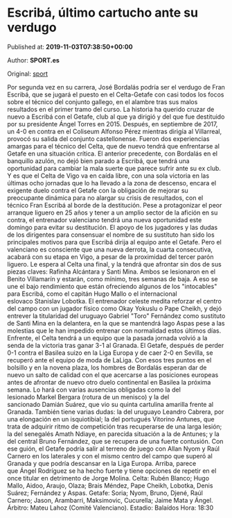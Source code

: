 
# Escribá, último cartucho ante su verdugo

Published at: **2019-11-03T07:38:50+00:00**

Author: **SPORT.es**

Original: [sport](https://www.sport.es/es/noticias/celta-de-vigo/escriba-ultimo-cartucho-ante-verdugo-7711641)

Por segunda vez en su carrera, José Bordalás podría ser el verdugo de Fran Escribá, que se jugará el puesto en el Celta-Getafe con casi todos los focos sobre el técnico del conjunto gallego, en el alambre tras sus malos resultados en el primer tramo del curso.
La historia ha querido cruzar de nuevo a Escribá con el Getafe, club al que ya dirigió y del que fue destituido por su presidente Ángel Torres en 2015. Después, en septiembre de 2017, un 4-0 en contra en el Coliseum Alfonso Pérez mientras dirigía al Villarreal, provocó su salida del conjunto castellonense.
Fueron dos experiencias amargas para el técnico del Celta, que de nuevo tendrá que enfrentarse al Getafe en una situación crítica. El anterior precedente, con Bordalás en el banquillo azulón, no dejó bien parado a Escribá, que tendrá una oportunidad para cambiar la mala suerte que parece sufrir ante su ex club.
Y es que el Celta de Vigo va en caída libre, con una sola victoria en las últimas ocho jornadas que lo ha llevado a la zona de descenso, encara el exigente duelo contra el Getafe con la obligación de mejorar su preocupante dinámica para no alargar su crisis de resultados, con el técnico Fran Escribá al borde de la destitución.
Pese a protagonizar el peor arranque liguero en 25 años y tener a un amplio sector de la afición en su contra, el entrenador valenciano tendrá una nueva oportunidad este domingo para evitar su destitución.
El apoyo de los jugadores y las dudas de los dirigentes para consensuar el nombre de su sustituto han sido los principales motivos para que Escribá dirija al equipo ante el Getafe. Pero el valenciano es consciente que una nueva derrota, la cuarta consecutiva, acabará con su etapa en Vigo, a pesar de la proximidad del tercer parón liguero.
Le espera al Celta una final, y la tendrá que afrontar sin dos de sus piezas claves: Rafinha Alcántara y Santi Mina. Ambos se lesionaron en el Benito Villamarín y estarán, como mínimo, tres semanas de baja. A eso se une el bajo rendimiento que están ofreciendo algunos de los "intocables" para Escribá, como el capitán Hugo Mallo o el internacional eslovaco Stanislav Lobotka.
El entrenador celeste medita reforzar el centro del campo con un jugador físico como Okay Yokuslu o Pape Cheikh, y dejó entrever la titularidad del uruguayo Gabriel "Toro" Fernández como sustituto de Santi Mina en la delantera, en la que se mantendrá Iago Aspas pese a las molestias que le han impedido entrenar con normalidad estos últimos días.
Enfrente, el Celta tendrá a un equipo que la pasada jornada volvió a la senda de la victoria tras ganar 3-1 al Granada. El Getafe, después de perder 0-1 contra el Basilea suizo en la Liga Europa y de caer 2-0 en Sevilla, se recuperó ante el equipo de moda de LaLiga.
Con esos tres puntos en el bolsillo y en la novena plaza, los hombres de Bordalás esperan dar de nuevo un salto de calidad con el que acercarse a las posiciones europeas antes de afrontar de nuevo otro duelo continental en Basilea la próxima semana.
Lo hará con varias ausencias obligadas como la del lesionado Markel Bergara (rotura de un menisco) y la del sancionado Damián Suárez, que vio su quinta cartulina amarilla frente al Granada.
También tiene varias dudas: la del uruguayo Leandro Cabrera, por una elongación en un isquiotibial; la del portugués Vitorino Antunes, que trata de adquirir ritmo de competición tras recuperarse de una larga lesión; la del senegalés Amath Ndiaye, en parecida situación a la de Antunes; y la del central Bruno Fernández, que se recupera de una fuerte contusión.
Con ese guión, el Getafe podría salir al terreno de juego con Allan Nyom y Raúl Carnero en los laterales y con el mismo centro del campo que superó al Granada y que podría descansar en la Liga Europa. Arriba, parece que Ángel Rodríguez se ha hecho fuerte y tiene opciones de repetir en el once titular en detrimento de Jorge Molina.
Celta: Rubén Blanco; Hugo Mallo, Aidoo, Araujo, Olaza; Brais Méndez, Pape Cheikh, Lobotka, Denis Suárez; Fernández y Aspas.
Getafe: Soria; Nyom, Bruno, Djené, Raúl Carnero; Jason, Arambarri, Maksimovic, Cucurella; Jaime Mata y Ángel.
Árbitro: Mateu Lahoz (Comité Valenciano).
Estadio: Balaídos
Hora: 18:30
